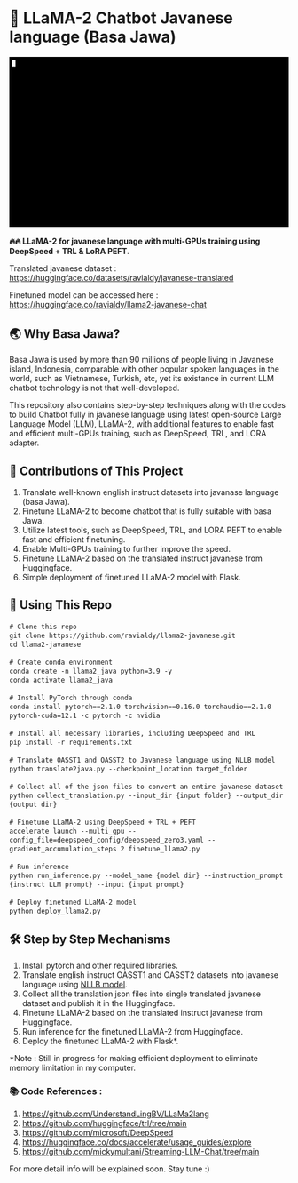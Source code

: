 # 🌟 LLaMA-2 Chatbot Javanese language (Basa Jawa)

![Example of LLaMA-2 Javanese output](llama2_javanese.gif)

**🔥🔥 LLaMA-2 for javanese language with multi-GPUs training using DeepSpeed + TRL & LoRA PEFT**.

Translated javanese dataset : https://huggingface.co/datasets/ravialdy/javanese-translated 

Finetuned model can be accessed here : https://huggingface.co/ravialdy/llama2-javanese-chat 

## 🌏 Why Basa Jawa?

Basa Jawa is used by more than 90 millions of people living in Javanese island, Indonesia, comparable with other popular spoken languages in the world, such as Vietnamese, Turkish, etc, yet its existance in current LLM chatbot technology is not that well-developed. 

This repository also contains step-by-step techniques along with the codes to build Chatbot fully in javanese language using latest open-source Large Language Model (LLM), LLaMA-2, with additional features to enable fast and efficient multi-GPUs training, such as DeepSpeed, TRL, and LORA adapter. 

## 🚀 Contributions of This Project

1.  Translate well-known english instruct datasets into javanase language (basa Jawa).
2.  Finetune LLaMA-2 to become chatbot that is fully suitable with basa Jawa.
3.  Utilize latest tools, such as DeepSpeed, TRL, and LORA PEFT to enable fast and efficient finetuning.
4.  Enable Multi-GPUs training to further improve the speed.
5.  Finetune LLaMA-2 based on the translated instruct javanese from Huggingface.
6.  Simple deployment of finetuned LLaMA-2 model with Flask.

## 📘 Using This Repo

```
# Clone this repo
git clone https://github.com/ravialdy/llama2-javanese.git
cd llama2-javanese

# Create conda environment
conda create -n llama2_java python=3.9 -y
conda activate llama2_java

# Install PyTorch through conda
conda install pytorch==2.1.0 torchvision==0.16.0 torchaudio==2.1.0 pytorch-cuda=12.1 -c pytorch -c nvidia

# Install all necessary libraries, including DeepSpeed and TRL
pip install -r requirements.txt 

# Translate OASST1 and OASST2 to Javanese language using NLLB model
python translate2java.py --checkpoint_location target_folder

# Collect all of the json files to convert an entire javanese dataset
python collect_translation.py --input_dir {input folder} --output_dir {output dir}

# Finetune LLaMA-2 using DeepSpeed + TRL + PEFT
accelerate launch --multi_gpu --config_file=deepspeed_config/deepspeed_zero3.yaml --gradient_accumulation_steps 2 finetune_llama2.py

# Run inference
python run_inference.py --model_name {model dir} --instruction_prompt {instruct LLM prompt} --input {input prompt}

# Deploy finetuned LLaMA-2 model
python deploy_llama2.py
```

## 🛠 Step by Step Mechanisms

1.  Install pytorch and other required libraries.
2.  Translate english instruct OASST1 and OASST2 datasets into javanese language using [NLLB model](https://ai.meta.com/research/no-language-left-behind/).
3.  Collect all the translation json files into single translated javanese dataset and publish it in the Huggingface.
4.  Finetune LLaMA-2 based on the translated instruct javanese from Huggingface.
5.  Run inference for the finetuned LLaMA-2 from Huggingface.
6.  Deploy the finetuned LLaMA-2 with Flask*.

*Note : Still in progress for making efficient deployment to eliminate memory limitation in my computer.


### 📚 Code References :

1.  https://github.com/UnderstandLingBV/LLaMa2lang 
2.  https://github.com/huggingface/trl/tree/main 
3.  https://github.com/microsoft/DeepSpeed
4.  https://huggingface.co/docs/accelerate/usage_guides/explore 
5.  https://github.com/mickymultani/Streaming-LLM-Chat/tree/main  

For more detail info will be explained soon. Stay tune :)